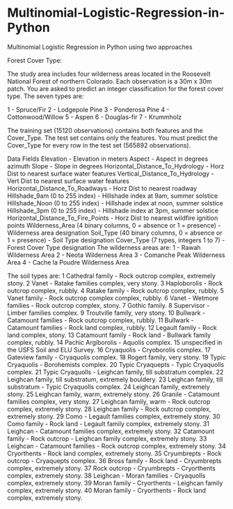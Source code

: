 # Multinomial-Logistic-Regression-in-Python
Multinomial Logistic Regression in Python using two approaches

Forest Cover Type:

The study area includes four wilderness areas located in the Roosevelt National Forest of northern Colorado. Each observation is a 30m x 30m patch. You are asked to predict an integer classification for the forest cover type. The seven types are:

1 - Spruce/Fir 2 - Lodgepole Pine 3 - Ponderosa Pine 4 - Cottonwood/Willow 5 - Aspen 6 - Douglas-fir 7 - Krummholz

The training set (15120 observations) contains both features and the Cover_Type. The test set contains only the features. You must predict the Cover_Type for every row in the test set (565892 observations).

Data Fields
Elevation - Elevation in meters
Aspect - Aspect in degrees azimuth
Slope - Slope in degrees
Horizontal_Distance_To_Hydrology - Horz Dist to nearest surface water features
Vertical_Distance_To_Hydrology - Vert Dist to nearest surface water features
Horizontal_Distance_To_Roadways - Horz Dist to nearest roadway
Hillshade_9am (0 to 255 index) - Hillshade index at 9am, summer solstice
Hillshade_Noon (0 to 255 index) - Hillshade index at noon, summer solstice
Hillshade_3pm (0 to 255 index) - Hillshade index at 3pm, summer solstice
Horizontal_Distance_To_Fire_Points - Horz Dist to nearest wildfire ignition points
Wilderness_Area (4 binary columns, 0 = absence or 1 = presence) - Wilderness area designation
Soil_Type (40 binary columns, 0 = absence or 1 = presence) - Soil Type designation
Cover_Type (7 types, integers 1 to 7) - Forest Cover Type designation
The wilderness areas are:
1 - Rawah Wilderness Area 2 - Neota Wilderness Area 3 - Comanche Peak Wilderness Area 4 - Cache la Poudre Wilderness Area

The soil types are:
1 Cathedral family - Rock outcrop complex, extremely stony. 2 Vanet - Ratake families complex, very stony. 3 Haploborolis - Rock outcrop complex, rubbly. 4 Ratake family - Rock outcrop complex, rubbly. 5 Vanet family - Rock outcrop complex complex, rubbly. 6 Vanet - Wetmore families - Rock outcrop complex, stony. 7 Gothic family. 8 Supervisor - Limber families complex. 9 Troutville family, very stony. 10 Bullwark - Catamount families - Rock outcrop complex, rubbly. 11 Bullwark - Catamount families - Rock land complex, rubbly. 12 Legault family - Rock land complex, stony. 13 Catamount family - Rock land - Bullwark family complex, rubbly. 14 Pachic Argiborolis - Aquolis complex. 15 unspecified in the USFS Soil and ELU Survey. 16 Cryaquolis - Cryoborolis complex. 17 Gateview family - Cryaquolis complex. 18 Rogert family, very stony. 19 Typic Cryaquolis - Borohemists complex. 20 Typic Cryaquepts - Typic Cryaquolls complex. 21 Typic Cryaquolls - Leighcan family, till substratum complex. 22 Leighcan family, till substratum, extremely bouldery. 23 Leighcan family, till substratum - Typic Cryaquolls complex. 24 Leighcan family, extremely stony. 25 Leighcan family, warm, extremely stony. 26 Granile - Catamount families complex, very stony. 27 Leighcan family, warm - Rock outcrop complex, extremely stony. 28 Leighcan family - Rock outcrop complex, extremely stony. 29 Como - Legault families complex, extremely stony. 30 Como family - Rock land - Legault family complex, extremely stony. 31 Leighcan - Catamount families complex, extremely stony. 32 Catamount family - Rock outcrop - Leighcan family complex, extremely stony. 33 Leighcan - Catamount families - Rock outcrop complex, extremely stony. 34 Cryorthents - Rock land complex, extremely stony. 35 Cryumbrepts - Rock outcrop - Cryaquepts complex. 36 Bross family - Rock land - Cryumbrepts complex, extremely stony. 37 Rock outcrop - Cryumbrepts - Cryorthents complex, extremely stony. 38 Leighcan - Moran families - Cryaquolls complex, extremely stony. 39 Moran family - Cryorthents - Leighcan family complex, extremely stony. 40 Moran family - Cryorthents - Rock land complex, extremely stony.

